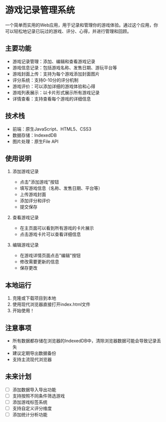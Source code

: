 # 游戏记录管理系统

一个简单而实用的Web应用，用于记录和管理你的游戏体验。通过这个应用，你可以轻松地记录已玩过的游戏、评分、心得，并进行管理和回顾。

## 主要功能

- 游戏记录管理：添加、编辑和查看游戏记录
- 游戏信息记录：包括游戏名称、发售日期、游玩平台等
- 游戏封面上传：支持为每个游戏添加封面图片
- 评分系统：支持0-10分的评分机制
- 游戏评价：可以添加详细的游戏体验和心得
- 游戏列表展示：以卡片形式展示所有游戏记录
- 详情查看：支持查看每个游戏的详细信息

## 技术栈

- 前端：原生JavaScript、HTML5、CSS3
- 数据存储：IndexedDB
- 图片处理：原生File API

## 使用说明

1. 添加游戏记录
   - 点击"添加游戏"按钮
   - 填写游戏信息（名称、发售日期、平台等）
   - 上传游戏封面
   - 添加评分和评价
   - 提交保存

2. 查看游戏记录
   - 在主页面可以看到所有游戏的卡片展示
   - 点击游戏卡片可以查看详细信息

3. 编辑游戏记录
   - 在游戏详情页面点击"编辑"按钮
   - 修改需要更新的信息
   - 保存更改

## 本地运行

1. 克隆或下载项目到本地
2. 使用现代浏览器直接打开index.html文件
3. 开始使用！

## 注意事项

- 所有数据都存储在浏览器的IndexedDB中，清除浏览器数据可能会导致记录丢失
- 建议定期导出数据备份
- 支持主流现代浏览器

## 未来计划

- [ ] 添加数据导入导出功能
- [ ] 支持按照不同条件筛选游戏
- [ ] 添加游戏标签系统
- [ ] 支持自定义评分维度
- [ ] 添加统计分析功能